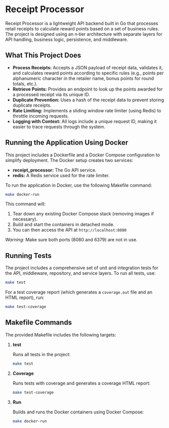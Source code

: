 # Receipt Processor

Receipt Processor is a lightweight API backend built in Go that processes retail receipts to calculate reward points based on a set of business rules. The project is designed using an n‑tier architecture with separate layers for API handling, business logic, persistence, and middleware.

## What This Project Does

- **Process Receipts:** Accepts a JSON payload of receipt data, validates it, and calculates reward points according to specific rules (e.g., points per alphanumeric character in the retailer name, bonus points for round totals, etc.).
- **Retrieve Points:** Provides an endpoint to look up the points awarded for a processed receipt via its unique ID.
- **Duplicate Prevention:** Uses a hash of the receipt data to prevent storing duplicate receipts.
- **Rate Limiting:** Implements a sliding window rate limiter (using Redis) to throttle incoming requests.
- **Logging with Context:** All logs include a unique request ID, making it easier to trace requests through the system.

## Running the Application Using Docker

This project includes a Dockerfile and a Docker Compose configuration to simplify deployment. The Docker setup creates two services:

- **receipt_processor:** The Go API service.
- **redis:** A Redis service used for the rate limiter.

To run the application in Docker, use the following Makefile command:

```bash
make docker-run
```

This command will:

1. Tear down any existing Docker Compose stack (removing images if necessary).
2. Build and start the containers in detached mode.
3. You can then access the API at `http://localhost:8080`

*Warning:* Make sure both ports (8080 and 6379) are not in use.

## Running Tests

The project includes a comprehensive set of unit and integration tests for the API, middleware, repository, and service layers. To run all tests, use:

```bash
make test
```

For a test coverage report (which generates a `coverage.out` file and an HTML report), run:

```sh
make test-coverage
```

## Makefile Commands

The provided Makefile includes the following targets:

1. **test**

    Runs all tests in the project:

    ```sh
    make test
    ```

2. **Coverage**

    Runs tests with coverage and generates a coverage HTML report:

    ```sh
    make test-coverage
    ```

3. **Run**

    Builds and runs the Docker containers using Docker Compose:

    ```sh
    make docker-run
    ```

